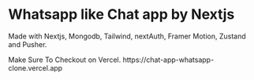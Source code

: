 <h1>Whatsapp like Chat app by Nextjs</h1>
<p>Made with Nextjs, Mongodb, Tailwind, nextAuth, Framer Motion, Zustand and Pusher.</p>
Make Sure To Checkout on Vercel.
https://chat-app-whatsapp-clone.vercel.app
